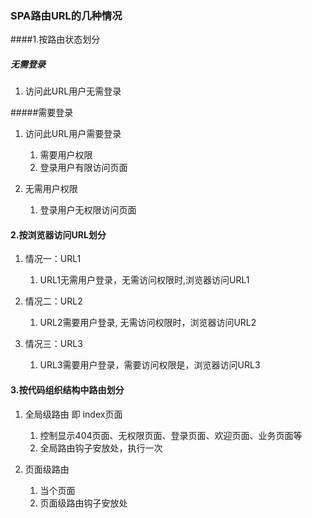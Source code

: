 ### SPA路由URL的几种情况

####1.按路由状态划分

#####   无需登录

1. 访问此URL用户无需登录

#####需要登录

1. 访问此URL用户需要登录

   1. 需要用户权限
   2. 登录用户有限访问页面
2. 无需用户权限
   1. 登录用户无权限访问页面

#### 2.按浏览器访问URL划分

1. 情况一：URL1
   1. URL1无需用户登录，无需访问权限时,浏览器访问URL1

2. 情况二：URL2
   1. URL2需要用户登录, 无需访问权限时，浏览器访问URL2
3. 情况三：URL3
   1. URL3需要用户登录，需要访问权限是，浏览器访问URL3

#### 3.按代码组织结构中路由划分

1. 全局级路由 即 index页面	
   1. 控制显示404页面、无权限页面、登录页面、欢迎页面、业务页面等
   2. 全局路由钩子安放处，执行一次

2. 页面级路由
   1. 当个页面
   2. 页面级路由钩子安放处





   

​	